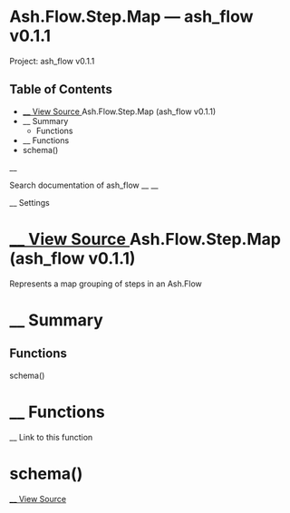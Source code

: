 # Ash.Flow.Step.Map — ash_flow v0.1.1

Project: ash_flow v0.1.1

## Table of Contents

- [ __ View Source ](external_link) Ash.Flow.Step.Map (ash_flow v0.1.1)
- __ Summary
  - Functions
- __ Functions
- schema()

__

Search documentation of ash_flow __ __

__ Settings

#  [ __ View Source ](external_link) Ash.Flow.Step.Map (ash_flow v0.1.1)

Represents a map grouping of steps in an Ash.Flow

#  __ Summary

##  Functions

schema()

#  __ Functions

__ Link to this function

# schema()

[ __ View Source ](external_link)
